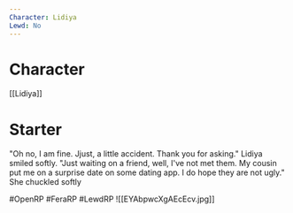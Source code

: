 ```yaml
---
Character: Lidiya
Lewd: No
---
```

# Character
[[Lidiya]]

# Starter
"Oh no, I am fine. Jjust, a little accident. Thank you for asking." Lidiya smiled softly. "Just waiting on a friend, well, I've not met them. My cousin put me on a surprise date on some dating app. I do hope they are not ugly." She chuckled softly
  

#OpenRP #FeraRP #LewdRP 
![[EYAbpwcXgAEcEcv.jpg]]